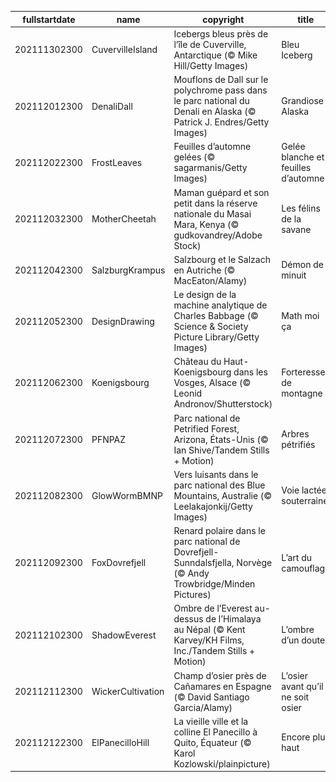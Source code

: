 |fullstartdate|name|copyright|title|image|
|--|--|--|--|--|
202111302300|CuvervilleIsland|Icebergs bleus près de l’île de Cuverville, Antarctique (© Mike Hill/Getty Images)|Bleu Iceberg|![](/fr-FR/2021/12/202111302300CuvervilleIsland.jpg)|
202112012300|DenaliDall|Mouflons de Dall sur le polychrome pass dans le parc national du Denali en Alaska (© Patrick J. Endres/Getty Images)|Grandiose Alaska|![](/fr-FR/2021/12/202112012300DenaliDall.jpg)|
202112022300|FrostLeaves|Feuilles d’automne gelées (© sagarmanis/Getty Images)|Gelée blanche et feuilles d’automne|![](/fr-FR/2021/12/202112022300FrostLeaves.jpg)|
202112032300|MotherCheetah|Maman guépard et son petit dans la réserve nationale du Masai Mara, Kenya (© gudkovandrey/Adobe Stock)|Les félins de la savane|![](/fr-FR/2021/12/202112032300MotherCheetah.jpg)|
202112042300|SalzburgKrampus|Salzbourg et le Salzach en Autriche (© MacEaton/Alamy)|Démon de minuit|![](/fr-FR/2021/12/202112042300SalzburgKrampus.jpg)|
202112052300|DesignDrawing|Le design de la machine analytique de Charles Babbage (© Science & Society Picture Library/Getty Images)|Math moi ça|![](/fr-FR/2021/12/202112052300DesignDrawing.jpg)|
202112062300|Koenigsbourg|Château du Haut-Koenigsbourg dans les Vosges, Alsace (© Leonid Andronov/Shutterstock)|Forteresse de montagne|![](/fr-FR/2021/12/202112062300Koenigsbourg.jpg)|
202112072300|PFNPAZ|Parc national de Petrified Forest, Arizona, États-Unis  (© Ian Shive/Tandem Stills + Motion)|Arbres pétrifiés|![](/fr-FR/2021/12/202112072300PFNPAZ.jpg)|
202112082300|GlowWormBMNP|Vers luisants dans le parc national des Blue Mountains, Australie (© Leelakajonkij/Getty Images)|Voie lactée souterraine|![](/fr-FR/2021/12/202112082300GlowWormBMNP.jpg)|
202112092300|FoxDovrefjell|Renard polaire dans le parc national de Dovrefjell-Sunndalsfjella, Norvège (© Andy Trowbridge/Minden Pictures)|L’art du camouflage|![](/fr-FR/2021/12/202112092300FoxDovrefjell.jpg)|
202112102300|ShadowEverest|Ombre de l’Everest au-dessus de l’Himalaya au Népal (© Kent Karvey/KH Films, Inc./Tandem Stills + Motion)|L’ombre d’un doute|![](/fr-FR/2021/12/202112102300ShadowEverest.jpg)|
202112112300|WickerCultivation|Champ d’osier près de Cañamares en Espagne (© David Santiago Garcia/Alamy)|L’osier avant qu’il ne soit osier|![](/fr-FR/2021/12/202112112300WickerCultivation.jpg)|
202112122300|ElPanecilloHill|La vieille ville et la colline El Panecillo à Quito, Équateur (© Karol Kozlowski/plainpicture)|Encore plus haut|![](/fr-FR/2021/12/202112122300ElPanecilloHill.jpg)|
